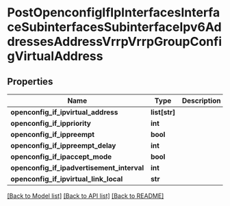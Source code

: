 # PostOpenconfigIfIpInterfacesInterfaceSubinterfacesSubinterfaceIpv6AddressesAddressVrrpVrrpGroupConfigVirtualAddress

## Properties
Name | Type | Description | Notes
------------ | ------------- | ------------- | -------------
**openconfig_if_ipvirtual_address** | **list[str]** |  | [optional] 
**openconfig_if_ippriority** | **int** |  | [optional] 
**openconfig_if_ippreempt** | **bool** |  | [optional] 
**openconfig_if_ippreempt_delay** | **int** |  | [optional] 
**openconfig_if_ipaccept_mode** | **bool** |  | [optional] 
**openconfig_if_ipadvertisement_interval** | **int** |  | [optional] 
**openconfig_if_ipvirtual_link_local** | **str** |  | [optional] 

[[Back to Model list]](../README.md#documentation-for-models) [[Back to API list]](../README.md#documentation-for-api-endpoints) [[Back to README]](../README.md)


